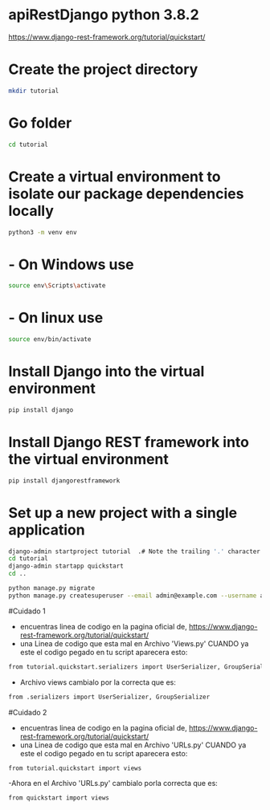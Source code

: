 # apiRestDjango python 3.8.2
https://www.django-rest-framework.org/tutorial/quickstart/


# Create the project directory
```sh
mkdir tutorial
```

# Go folder
```sh
cd tutorial
```

# Create a virtual environment to isolate our package dependencies locally
```sh
python3 -m venv env
```

# - On Windows use
```sh
source env\Scripts\activate
```

# - On linux use
```sh
source env/bin/activate 
```

# Install Django into the virtual environment
```sh
pip install django
```

# Install Django REST framework into the virtual environment
```sh
pip install djangorestframework
```

# Set up a new project with a single application
```sh
django-admin startproject tutorial  .# Note the trailing '.' character
cd tutorial
django-admin startapp quickstart
cd ..

python manage.py migrate
python manage.py createsuperuser --email admin@example.com --username admin
```


#Cuidado 1

- encuentras linea de codigo en la pagina oficial de, https://www.django-rest-framework.org/tutorial/quickstart/
- una Linea de codigo que esta mal en Archivo 'Views.py' CUANDO ya este el codigo pegado en tu script aparecera esto:
```sh
from tutorial.quickstart.serializers import UserSerializer, GroupSerializer
```

- Archivo views cambialo por la correcta que es:
```sh
from .serializers import UserSerializer, GroupSerializer
```

#Cuidado 2
- encuentras linea de codigo en la pagina oficial de, https://www.django-rest-framework.org/tutorial/quickstart/
- una Linea de codigo que esta mal en Archivo 'URLs.py' CUANDO ya este el codigo pegado en tu script aparecera esto:
```sh
from tutorial.quickstart import views
```

-Ahora en el Archivo 'URLs.py' cambialo porla correcta que es:
```sh
from quickstart import views
```

